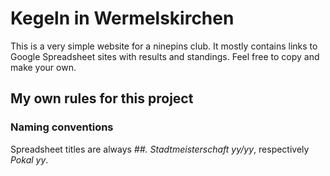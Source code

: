 # Kegeln in Wermelskirchen

This is a very simple website for a ninepins club. It mostly contains links to Google Spreadsheet sites with results and standings. Feel free to copy and make your own.

## My own rules for this project

### Naming conventions

Spreadsheet titles are always _##. Stadtmeisterschaft yy/yy_, respectively _Pokal yy_.
